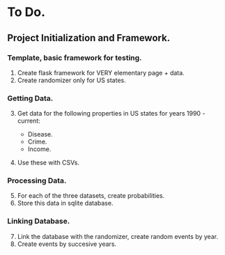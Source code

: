 # To Do.

## Project Initialization and Framework.

### Template, basic framework for testing.

1. Create flask framework for VERY elementary page + data.
2. Create randomizer only for US states.


### Getting Data.

3. Get data for the following properties in US states for years 1990 - current:
	* Disease.
	* Crime.
	* Income.

4. Use these with CSVs.

### Processing Data.

5. For each of the three datasets, create probabilities.
6. Store this data in sqlite database.

### Linking Database.

7. Link the database with the randomizer, create random events by year.
8. Create events by succesive years.

